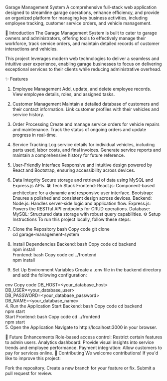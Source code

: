  Garage Management System
A comprehensive full-stack web application designed to streamline garage operations, enhance efficiency, and provide an organized platform for managing key business activities, including employee tracking, customer service orders, and vehicle management.

🌟 Introduction
The Garage Management System is built to cater to garage owners and administrators, offering tools to effectively manage their workforce, track service orders, and maintain detailed records of customer interactions and vehicles.

This project leverages modern web technologies to deliver a seamless and intuitive user experience, enabling garage businesses to focus on delivering exceptional services to their clients while reducing administrative overhead.

✨ Features
1. Employee Management
Add, update, and delete employee records.
View employee details, roles, and assigned tasks.
2. Customer Management
Maintain a detailed database of customers and their contact information.
Link customer profiles with their vehicles and service history.
3. Order Processing
Create and manage service orders for vehicle repairs and maintenance.
Track the status of ongoing orders and update progress in real-time.
4. Service Tracking
Log service details for individual vehicles, including parts used, labor costs, and final invoices.
Generate service reports and maintain a comprehensive history for future reference.
5. User-Friendly Interface
Responsive and intuitive design powered by React and Bootstrap, ensuring accessibility across devices.
6. Data Integrity
Secure storage and retrieval of data using MySQL and Express.js APIs.
🛠️ Tech Stack
Frontend:
React.js: Component-based architecture for a dynamic and responsive user interface.
Bootstrap: Ensures a polished and consistent design across devices.
Backend:
Node.js: Handles server-side logic and application flow.
Express.js: Powers the RESTful API endpoints for CRUD operations.
Database:
MySQL: Structured data storage with robust query capabilities.
⚙️ Setup Instructions
To run this project locally, follow these steps:

1. Clone the Repository
bash
Copy code
git clone <repository-url>  
cd garage-management-system  
2. Install Dependencies
Backend:
bash
Copy code
cd backend  
npm install  
Frontend:
bash
Copy code
cd ../frontend  
npm install  
3. Set Up Environment Variables
Create a .env file in the backend directory and add the following configuration:

env
Copy code
DB_HOST=<your_database_host>  
DB_USER=<your_database_user>  
DB_PASSWORD=<your_database_password>  
DB_NAME=<your_database_name>  
4. Run the Application
Start Backend:
bash
Copy code
cd backend  
npm start  
Start Frontend:
bash
Copy code
cd ../frontend  
npm start  
5. Open the Application
Navigate to http://localhost:3000 in your browser.

🚀 Future Enhancements
Role-based access control: Restrict certain features to admin users.
Analytics dashboard: Provide visual insights into service trends and employee performance.
Payment integration: Allow customers to pay for services online.
🤝 Contributing
We welcome contributions! If you'd like to improve this project:

Fork the repository.
Create a new branch for your feature or fix.
Submit a pull request for review.
